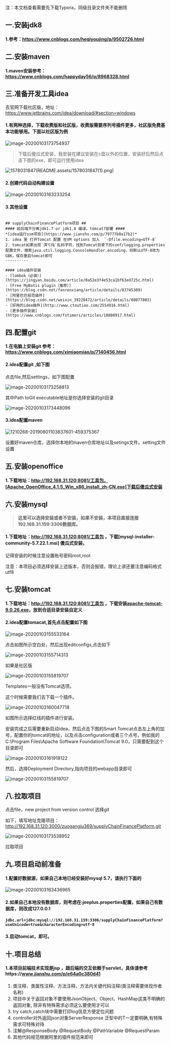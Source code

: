 注：本文档查看需要先下载Typora，同级目录文件夹不能删除

## 一.安装jdk8

#### 1.参考：https://www.cnblogs.com/heqiyoujing/p/9502726.html

## 二.安装maven

#### 1.maven安装参考：https://www.cnblogs.com/happyday56/p/8968328.html

## 三.准备开发工具idea

去官网下载社区版，地址：https://www.jetbrains.com/idea/download/#section=windows

#### 1.有两种选择，下载收费版和社区版，收费版需要序列号插件更多，社区版免费基本功能够用。下面以社区版为例

![image-20200103173754937](README.assets/image-20200103173754937.png)

> 下载后傻瓜式安装，我安装在建议安装在c盘以外的位置，安装好后然后点击下图的exe，即可运行使用idea

![1578031847(README.assets/1578031847(1).png)](C:\Users\abc\Desktop\1578031847(1).png)

#### 2.创建代码自动构建设置

![image-20200103163233254](README.assets/image-20200103163233254.png)

#### 3.其他设置

```

## supplyChainFinancePlatform项目 ##
#### 前后端不分离jdk1.7 or jdk1.8 编译，tomcat7部署 ####
*[idea运行ssm项目](https://www.jianshu.com/p/79777b8a17b2)*  
1. idea 里 打开Tomcat 配置 在VM options 加入  `-Dfile.encoding=UTF-8`
2. tomcat如果出现`淇℃伅`乱码字符，找到Tomcat目录下的conf/logging.properties配置文件，搜索java.util.logging.ConsoleHandler.encoding，将默认UTF-8改为GBK，保存重启tomcat即可
----------

#### idea插件安装
- [lombok（必装）](https://jingyan.baidu.com/article/0a52e3f4e53ca1bf63ed725c.html)
- [Free MyBatis plugin（推荐）](https://blog.csdn.net/fanrenxiang/article/details/83745309)
- [阿里巴巴规范插件](https://blog.csdn.net/weixin_39220472/article/details/80077803)
- [好用的idea插件](http://www.ctoutiao.com/2554916.html)
- [更多插件安装](https://www.cnblogs.com/fstimers/articles/10808917.html)
```

## 四.配置git

#### 1.在电脑上安装git 参考：https://www.cnblogs.com/ximiaomiao/p/7140456.html

#### 2.idea配置git ,如下图

点击file,然后settings，如下图配置

![image-20200103173258813](README.assets/image-20200103173258813.png)

其中Path toGit executable地址是你选择安装的git目录

![image-20200103173448096](README.assets/image-20200103173448096.png)

#### 3.idea配置maven

![1210268-20190601103837601-459375367](README.assets/1210268-20190601103837601-459375367.png)

设置好maven仓库，选择你本地的maven仓库地址以及setings文件。setting文件设置

## 五.安装openoffice

#### 1.下载地址：http://192.168.31.120:8081/工具包，[Apache_OpenOffice_4.1.5_Win_x86_install_zh-CN.exe]下载后傻瓜式安装

## 六.安装mysql

> **这里可以选择安装或者不安装，如果不安装，本项目直接连接192.168.31.159:3306数据库。**

#### 1.下载地址：http://192.168.31.120:8081/工具包 ，下载[mysql-installer-community-5.7.22.1.msi] 傻瓜式安装，

记得安装的时候注意设置账号密码root,root

注意：本项目必须选择安装上述版本，否则会报错，理论上讲还要注意编码格式utf8

## 七.安装tomcat

#### 1.下载地址：http://192.168.31.120:8081/工具包 ，下载安装[apache-tomcat-9.0.26.exe](http://192.168.31.120:8081/工具包/apache-tomcat-9.0.26.exe)，放到合适目录安装自定义

#### 2.idea配置tomacat,首先点击配置如下图

![image-20200103155533164](README.assets/image-20200103155533164.png)

点击如图所示空白处，然后出现editconfigs,点击如下

![image-20200103155714313](README.assets/image-20200103155714313.png)

如果是社区版

![image-20200103155819707](README.assets/image-20200103155819707.png)

Templates一般没有Tomcat选项。

这个时候需要我们去下载一个插件。

![image-20200103160047718](README.assets/image-20200103160047718.png)

如图所示选择红线的插件进行安装。

安装完成之后需要重新启动idea，然后点击下图的Smart Tomcat点击左上角的加号，配置你的tomcat的地址，以及点击configuration或者三个点号，例如我的 C:\Program Files\Apache Software Foundation\Tomcat 9.0，只需要配到这个目录即可



![image-20200103161918122](README.assets/image-20200103161918122.png)

然后，选择Deployment Directory,指向项目的webapp目录即可

![image-20200103155819707](README.assets/image-20200103155819707.png)

## 八.拉取项目

点击file，new project from version control 选择git 

如下，填写地址克隆项目：http://192.168.31.120:3000/zuogangju369/supplyChainFinancePlatform.git

![image-20200103173538952](README.assets/image-20200103173538952.png)

拉取项目



## 九.项目启动前准备

#### 1.配置好数据源，如果自己本地已经安装好mysql 5.7，请执行下面的

![image-20200103163436965](README.assets/image-20200103163436965.png)

#### 2.如果自己本地没有数据库，则考虑在:jeeplus.properties配置，如果自己有数据库，则改成127.0.0.1

#### `jdbc.url=jdbc:mysql://192.168.31.159:3306/supplyChainFinancePlatform?useUnicode=true&characterEncoding=utf-8`

#### 3.启动tomcat，即可。

## 十.项目总结

#### 1.本项目前端技术实现是jsp ，跟后端的交互依赖于servlet，具体请参考https://www.jianshu.com/p/e64a0c380d41


1. 类注释、类属性注释、方法注释、方法内关键代码注释(类注释需要体现作者名称)
2. 项目中关于返回对象不要使用JsonObject、Object、HashMap这类不明确的返回对象,
		除非有特殊需求必须这么要使用才可以
3. try catch,catch块中需要打印log信息方便定位问题
4. controller对外返回json对象ServerResponse<T> 泛型中的T一定要明确,有特殊需求可特殊对待
5. 注解@ResponseBody @RequestBody @PathVariable @RequestParam
6. 其他代码规范根据阿里的插件规范来即可


